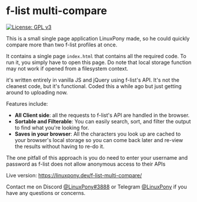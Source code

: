 # f-list multi-compare

[![License: GPL v3](https://img.shields.io/badge/License-GPLv3-blue.svg)](https://www.gnu.org/licenses/gpl-3.0)

This is a small single page application LinuxPony made, so he could quickly compare more than two f-list profiles at
once.

It contains a single page `index.html` that contains all the required code. To run it, you simply have to open this
page. Do note that local storage function may not work if opened from a filesystem context. 

it's written entirely in vanilla JS and jQuery using f-list's API. It's not the cleanest code, but it's functional.
Coded this a while ago but just getting around to uploading now.

Features include:   

 - **All Client side**: all the requests to f-list's API are handled in the browser.
 - **Sortable and Filterable**: You can easily search, sort, and filter the output to find what you're looking for.
 - **Saves in your browser**: All the characters you look up are cached to your browser's local storage so you can come
 back later and re-view the results without having to re-do it.
 
The one pitfall of this approach is you do need to enter your username and password as f-list does not allow anonymous
access to their APIs

Live version: https://linuxpony.dev/f-list-multi-compare/

Contact me on Discord [@LinuxPony#3888](https://discord.com/users/174641580878069760) or Telegram [@LinuxPony](https://t.me/linuxpony) if you have any questions or concerns.